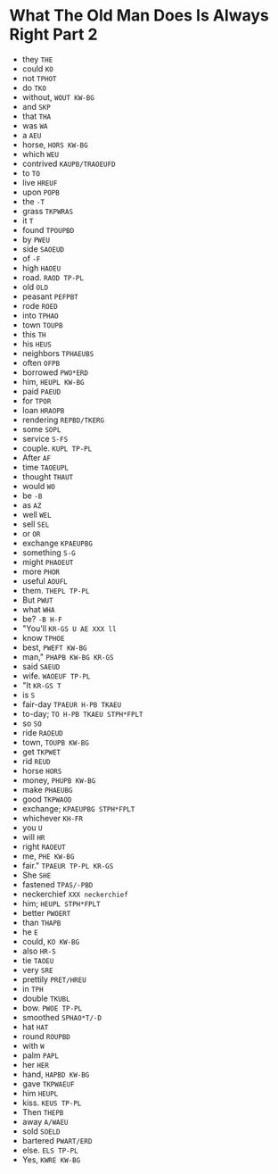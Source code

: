 # What The Old Man Does Is Always Right Part 2

* they `THE`
* could `KO`
* not `TPHOT`
* do `TKO`
* without, `WOUT KW-BG`
* and `SKP`
* that `THA`
* was `WA`
* a `AEU`
* horse, `HORS KW-BG`
* which `WEU`
* contrived `KAUPB/TRAOEUFD`
* to `TO`
* live `HREUF`
* upon `POPB`
* the `-T`
* grass `TKPWRAS`
* it `T`
* found `TPOUPBD`
* by `PWEU`
* side `SAOEUD`
* of `-F`
* high `HAOEU`
* road. `RAOD TP-PL`
* old `OLD`
* peasant `PEFPBT`
* rode `ROED`
* into `TPHAO`
* town `TOUPB`
* this `TH`
* his `HEUS`
* neighbors `TPHAEUBS`
* often `OFPB`
* borrowed `PWO*ERD`
* him, `HEUPL KW-BG`
* paid `PAEUD`
* for `TPOR`
* loan `HRAOPB`
* rendering `REPBD/TKERG`
* some `SOPL`
* service `S-FS`
* couple. `KUPL TP-PL`
* After `AF`
* time `TAOEUPL`
* thought `THAUT`
* would `WO`
* be `-B`
* as `AZ`
* well `WEL`
* sell `SEL`
* or `OR`
* exchange `KPAEUPBG`
* something `S-G`
* might `PHAOEUT`
* more `PHOR`
* useful `AOUFL`
* them. `THEPL TP-PL`
* But `PWUT`
* what `WHA`
* be? `-B H-F`
* "You'll `KR-GS U AE XXX ll`
* know `TPHOE`
* best, `PWEFT KW-BG`
* man," `PHAPB KW-BG KR-GS`
* said `SAEUD`
* wife. `WAOEUF TP-PL`
* "It `KR-GS T`
* is `S`
* fair-day `TPAEUR H-PB TKAEU`
* to-day; `TO H-PB TKAEU STPH*FPLT`
* so `SO`
* ride `RAOEUD`
* town, `TOUPB KW-BG`
* get `TKPWET`
* rid `REUD`
* horse `HORS`
* money, `PHUPB KW-BG`
* make `PHAEUBG`
* good `TKPWAOD`
* exchange; `KPAEUPBG STPH*FPLT`
* whichever `KH-FR`
* you `U`
* will `HR`
* right `RAOEUT`
* me, `PHE KW-BG`
* fair." `TPAEUR TP-PL KR-GS`
* She `SHE`
* fastened `TPAS/-PBD`
* neckerchief `XXX neckerchief`
* him; `HEUPL STPH*FPLT`
* better `PWOERT`
* than `THAPB`
* he `E`
* could, `KO KW-BG`
* also `HR-S`
* tie `TAOEU`
* very `SRE`
* prettily `PRET/HREU`
* in `TPH`
* double `TKUBL`
* bow. `PWOE TP-PL`
* smoothed `SPHAO*T/-D`
* hat `HAT`
* round `ROUPBD`
* with `W`
* palm `PAPL`
* her `HER`
* hand, `HAPBD KW-BG`
* gave `TKPWAEUF`
* him `HEUPL`
* kiss. `KEUS TP-PL`
* Then `THEPB`
* away `A/WAEU`
* sold `SOELD`
* bartered `PWART/ERD`
* else. `ELS TP-PL`
* Yes, `KWRE KW-BG`
